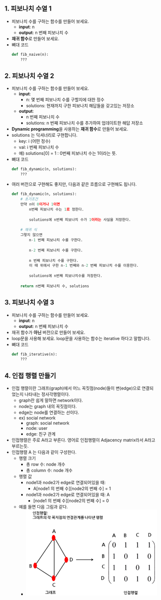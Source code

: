 ## 1. 피보나치 수열 1
- 피보나치 수를 구하는 함수를 만들어 보세요.
    - **input**: n
    - **output**: n 번째 피보나치 수
- **재귀 함수**로 만들어 보세요.
- 뼈대 코드
    ```python
    def fib_naive(n):
        ???
    ```

## 2. 피보나치 수열 2
- 피보나치 수를 구하는 함수를 만들어 보세요.
    - **input**: 
        - n: 몇 번째 피보나치 수를 구할지에 대한 정수
        - solutions: 현재까지 구한 피보나치 해답들을 갖고있는 저장소
    - **output**: 
        - n 번째 피보나치 수
        - solutions: n 번째 피보나치 수를 추가하여 업데이트한 해답 저장소
- **Dynamic programming**을 사용하는 **재귀 함수**로 만들어 보세요.
- solutions 는 딕셔너리로 구현합니다.
    - key: i (어떤 정수)
    - val: i 번째 피보나치 수
    - 예) solutions[0] = 1 : 0번째 피보나치 수는 1이라는 뜻.
- 뼈대 코드
    ```python
    def fib_dynamic(n, solutions):
        ???
    ```
- 여러 버전으로 구현해도 좋지만, 다음과 같은 흐름으로 구현해도 됩니다.
    ```python
    def fib_dynamic(n, solutions):
        # 초기조건
        만약 n이 0이거나 1이면
            n번째 피보나치 수는 1로 정한다.

            solutions에 n번째 피보나치 수가 1이라는 사실을 저장한다.

        # 재귀 식
        그렇지 않으면
            n-1 번째 피보나치 수를 구한다.

            n-2 번째 피보나치 수를 구한다.

            n 번째 피보나치 수를 구한다.
            이 때 위에서 구한 n-1 번째와 n-2 번째 피보나치 수를 이용한다.

            solutions에 n번째 피보나치수를 저장한다.

        return n번째 피보나치 수, solutions
    ```

## 3. 피보나치 수열 3
- 피보나치 수를 구하는 함수를 만들어 보세요.
    - **input**: n
    - **output**: n 번째 피보나치 수
- 재귀 함수가 **아닌** 버전으로 만들어 보세요. 
- loop문을 사용해 보세요. loop문을 사용하는 함수는 iterative 하다고 말합니다.
- 뼈대 코드
    ```python
    def fib_iterative(n):
        ???
    ```

## 4. 인접 행렬 만들기
- 인접 행렬이란 그래프(graph)에서 어느 꼭짓점(node)들이 변(edge)으로 연결되었는지 나타내는 정사각행렬이다.
    - graph란 쉽게 말하면 network이다.
    - node는 graph 내의 꼭짓점이다.
    - edge는 node를 연결하는 선이다.
    - ex) social network
        - graph: social network
        - node: user
        - edge: 친구 관계
- 인접행렬은 주로 A라고 부른다. 영어로 인접행렬이 Adjacency matrix라서 A라고 부르는듯.
- 인접행렬 A 는 다음과 같이 구성한다.
    - 행렬 크기
        - 총 row 수: node 개수
        - 총 column 수: node 개수
    - 행렬 값
        - node1과 node2가 edge로 연결되어있을 때: 
            - A[node1 의 번째 수][node2의 번째 수] = 1
        - node1과 node2가 edge로 연결되어있을 때: A
            - [node1 의 번째 수][node2의 번째 수] = 0
    - 예를 들면 다음 그림과 같다.
        - ![텍스트](adj_mat.png)
        

